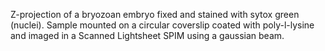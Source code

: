 Z-projection of a bryozoan embryo fixed and stained with sytox green
(nuclei). Sample mounted on a circular coverslip coated with
poly-l-lysine and imaged in a Scanned Lightsheet SPIM using a gaussian
beam.
